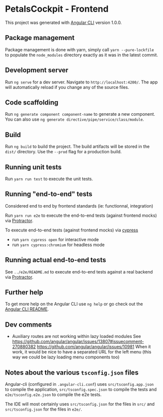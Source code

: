 # PetalsCockpit - Frontend

This project was generated with [Angular CLI](https://github.com/angular/angular-cli) version 1.0.0.

## Package management

Package management is done with yarn, simply call `yarn --pure-lockfile` to populate the `node_modules` directory exactly as it was in the latest commit.

## Development server
Run `ng serve` for a dev server. Navigate to `http://localhost:4200/`. The app will automatically reload if you change any of the source files.

## Code scaffolding

Run `ng generate component component-name` to generate a new component. You can also use `ng generate directive/pipe/service/class/module`.

## Build

Run `ng build` to build the project. The build artifacts will be stored in the `dist/` directory. Use the `--prod` flag for a production build.

## Running unit tests

Run `yarn run test` to execute the unit tests.

## Running "end-to-end" tests

Considered end to end by frontend standards (ie: functionnal, integration)   

Run `yarn run e2e` to execute the end-to-end tests (against frontend mocks) via [Protractor](http://www.protractortest.org/).  

To execute end-to-end tests (against frontend mocks) via [cypress](https://www.cypress.io/)
* run `yarn cypress open` for interactive mode
* run `yarn cypress:chromium` for headless mode

## Running actual end-to-end tests

See `../e2e/README.md` to execute end-to-end tests against a real backend via [Protractor](http://www.protractortest.org/).

## Further help

To get more help on the Angular CLI use `ng help` or go check out the [Angular CLI README](https://github.com/angular/angular-cli/blob/master/README.md).

## Dev comments

- Auxiliary routes are not working within lazy loaded modules
  See
  https://github.com/angular/angular/issues/13807#issuecomment-270880382
  https://github.com/angular/angular/issues/10981
  When it work, it would be nice to have a separated URL for the left menu (this way we could be lazy loading menu components too)

## Notes about the various `tsconfig.json` files

Angular-cli (configured in `.angular-cli.conf`) uses `src/tsconfig.app.json` to compile the application, `src/tsconfig.spec.json` to compile the tests and `e2e/tsconfig.e2e.json` to compile the e2e tests.

The IDE will most certainly uses `src/tsconfig.json` for the files in `src/` and `src/tsconfig.json` for the files in `e2e/`.
